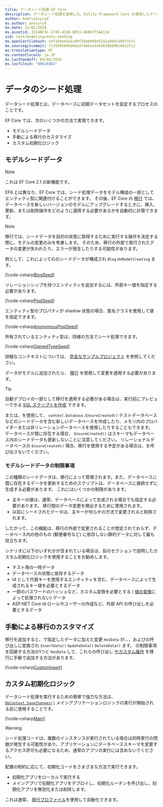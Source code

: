 ```yaml
---
title: データシード処理-EF Core
description: データシード処理を使用した、Entity Framework Core を使用したデータベースへの初期データセットの読み込み
author: AndriySvyryd
ms.author: ansvyryd
ms.date: 11/02/2018
ms.assetid: 3154BF3C-1749-4C60-8D51-AE86773AA116
uid: core/modeling/data-seeding
ms.openlocfilehash: cdf189a4d2ec00f2bb094045541a98d1a66ffefc
ms.sourcegitcommit: 7c3939504bb9da3f46bea3443638b808c04227c2
ms.translationtype: MT
ms.contentlocale: ja-JP
ms.lasthandoff: 09/09/2020
ms.locfileid: "89619382"
---
```

# <a name="data-seeding"></a>データのシード処理

データシード処理とは、データベースに初期データセットを設定するプロセスのことです。

EF Core では、次のいくつかの方法で実現できます。

* モデルシードデータ
* 手動による移行のカスタマイズ
* カスタム初期化ロジック

## <a name="model-seed-data"></a>モデルシードデータ

> [!NOTE]
> これは EF Core 2.1 の新機能です。

EF6 とは異なり、EF Core では、シード処理データをモデル構成の一部としてエンティティ型に関連付けることができます。 その後、EF Core の [移行](xref:core/managing-schemas/migrations/index) では、データベースを新しいバージョンのモデルにアップグレードするときに、挿入、更新、または削除操作をどのように適用する必要があるかを自動的に計算できます。

> [!NOTE]
> 移行では、シードデータを目的の状態に取得するために実行する操作を決定する際に、モデルの変更のみを考慮します。 そのため、移行の外部で実行されたデータの変更が失われたり、エラーが発生したりする可能性があります。

例として、これによってののシードデータが構成され `Blog` `OnModelCreating` ます。

[!code-csharp[BlogSeed](../../../samples/core/Modeling/DataSeeding/DataSeedingContext.cs?name=BlogSeed)]

リレーションシップを持つエンティティを追加するには、外部キー値を指定する必要があります。

[!code-csharp[PostSeed](../../../samples/core/Modeling/DataSeeding/DataSeedingContext.cs?name=PostSeed)]

エンティティ型のプロパティが shadow 状態の場合、匿名クラスを使用して値を指定できます。

[!code-csharp[AnonymousPostSeed](../../../samples/core/Modeling/DataSeeding/DataSeedingContext.cs?name=AnonymousPostSeed)]

所有されているエンティティ型は、同様の方法でシード処理できます。

[!code-csharp[OwnedTypeSeed](../../../samples/core/Modeling/DataSeeding/DataSeedingContext.cs?name=OwnedTypeSeed)]

詳細なコンテキストについては、 [完全なサンプルプロジェクト](https://github.com/dotnet/EntityFramework.Docs/tree/master/samples/core/Modeling/DataSeeding) を参照してください。

データがモデルに追加されたら、 [移行](xref:core/managing-schemas/migrations/index) を使用して変更を適用する必要があります。

> [!TIP]
> 自動デプロイの一部として移行を適用する必要がある場合は、実行前にプレビューできる [SQL スクリプトを作成](xref:core/managing-schemas/migrations/index#generate-sql-scripts) できます。

または、を使用して、 `context.Database.EnsureCreated()` テストデータベースなどのシードデータを含む新しいデータベースを作成したり、メモリ内のプロバイダーまたは非リレーションデータベースを使用したりすることもできます。 データベースが既に存在する場合、 `EnsureCreated()` はスキーマもデータベース内のシードデータも更新しないことに注意してください。 リレーショナルデータベースの `EnsureCreated()` 場合、移行を使用する予定がある場合は、を呼び出さないでください。

### <a name="limitations-of-model-seed-data"></a>モデルシードデータの制限事項

この種類のシードデータは、移行によって管理されます。また、データベースに既に存在するデータを更新するためのスクリプトは、データベースに接続せずに生成する必要があります。 これにはいくつかの制限があります。

* 主キーの値は、通常、データベースによって生成される場合でも指定する必要があります。 移行間のデータ変更を検出するために使用されます。
* 以前にシードされたデータは、主キーが何らかの方法で変更されると削除されます。

したがって、この機能は、移行の外部で変更されることが想定されておらず、データベース内の他のもの (郵便番号など) に依存しない静的データに対して最も役立ちます。

シナリオに以下のいずれかが含まれている場合は、前のセクションで説明したカスタム初期化ロジックを使用することをお勧めします。

* テスト用の一時データ
* データベースの状態に依存するデータ
* Id として代替キーを使用するエンティティを含む、データベースによって生成されるキー値を必要とするデータ
* 一部のパスワードのハッシュなど、カスタム変換を必要とする ( [値の変換](xref:core/modeling/value-conversions)によって処理されない) データ
* ASP.NET Core Id ロールやユーザーの作成など、外部 API の呼び出しを必要とするデータ

## <a name="manual-migration-customization"></a>手動による移行のカスタマイズ

移行を追加すると、で指定したデータに加えた変更 `HasData` が、、、およびの呼び出しに変換され `InsertData()` `UpdateData()` `DeleteData()` ます。 の制限事項を回避する方法の1つと `HasData` して、これらの呼び出し [やカスタム操作](xref:core/managing-schemas/migrations/operations) を移行に手動で追加する方法があります。

[!code-csharp[CustomInsert](../../../samples/core/Modeling/DataSeeding/Migrations/20181102235626_Initial.cs?name=CustomInsert)]

## <a name="custom-initialization-logic"></a>カスタム初期化ロジック

データシード処理を実行するための簡単で強力な方法は、 [`DbContext.SaveChanges()`](xref:core/saving/index) メインアプリケーションロジックの実行が開始される前に使用することです。

[!code-csharp[Main](../../../samples/core/Modeling/DataSeeding/Program.cs?name=CustomSeeding)]

> [!WARNING]
> シード処理コードは、複数のインスタンスが実行されている場合は同時実行の問題が発生する可能性があり、アプリケーションにデータベーススキーマを変更するアクセス許可も必要になるため、通常のアプリの実行には含めないでください。

配置の制約に応じて、初期化コードをさまざまな方法で実行できます。

* 初期化アプリをローカルで実行する
* メインアプリで初期化アプリをデプロイし、初期化ルーチンを呼び出し、初期化アプリを無効化または削除します。

これは通常、 [発行プロファイル](/aspnet/core/host-and-deploy/visual-studio-publish-profiles)を使用して自動化できます。
